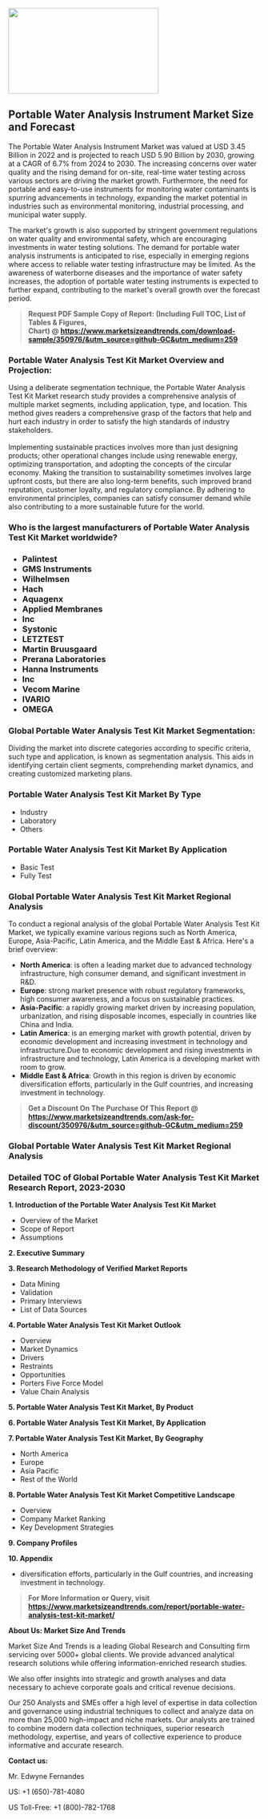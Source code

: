 <p><img class="alignnone size-medium wp-image-20088" src="https://ffe5etoiles.com/wp-content/uploads/2024/12/MST1-300x171.png" alt="" width="300" height="171" /></p><h2>Portable Water Analysis Instrument Market Size and Forecast</h2><p>The Portable Water Analysis Instrument Market was valued at USD 3.45 Billion in 2022 and is projected to reach USD 5.90 Billion by 2030, growing at a CAGR of 6.7% from 2024 to 2030. The increasing concerns over water quality and the rising demand for on-site, real-time water testing across various sectors are driving the market growth. Furthermore, the need for portable and easy-to-use instruments for monitoring water contaminants is spurring advancements in technology, expanding the market potential in industries such as environmental monitoring, industrial processing, and municipal water supply.</p><p>The market's growth is also supported by stringent government regulations on water quality and environmental safety, which are encouraging investments in water testing solutions. The demand for portable water analysis instruments is anticipated to rise, especially in emerging regions where access to reliable water testing infrastructure may be limited. As the awareness of waterborne diseases and the importance of water safety increases, the adoption of portable water testing instruments is expected to further expand, contributing to the market's overall growth over the forecast period.</p></p><blockquote id="" class=""><strong>Request PDF Sample Copy of Report: (Including Full TOC, List of Tables &amp; Figures, Chart)&nbsp;@&nbsp;<strong><a href="https://www.marketsizeandtrends.com/download-sample/350976/&utm_source=github-GC&utm_medium=259" target="_blank">https://www.marketsizeandtrends.com/download-sample/350976/&utm_source=github-GC&utm_medium=259</a></strong></strong></blockquote><h3 id="" class="">Portable Water Analysis Test Kit Market&nbsp;Overview and Projection:</h3><p id="" class="">Using a deliberate segmentation technique, the Portable Water Analysis Test Kit Market research study provides a comprehensive analysis of multiple market segments, including application, type, and location. This method gives readers a comprehensive grasp of the factors that help and hurt each industry in order to satisfy the high standards of industry stakeholders. <br /> <br />Implementing sustainable practices involves more than just designing products; other operational changes include using renewable energy, optimizing transportation, and adopting the concepts of the circular economy. Making the transition to sustainability sometimes involves large upfront costs, but there are also long-term benefits, such improved brand reputation, customer loyalty, and regulatory compliance. By adhering to environmental principles, companies can satisfy consumer demand while also contributing to a more sustainable future for the world.</p><h3 id="" class="">Who is the largest manufacturers of&nbsp;Portable Water Analysis Test Kit Market worldwide?</h3><h3 class=""><p><ul><li>Palintest </li><li> GMS Instruments </li><li> Wilhelmsen </li><li> Hach </li><li> Aquagenx </li><li> Applied Membranes </li><li> Inc </li><li> Systonic </li><li> LETZTEST </li><li> Martin Bruusgaard </li><li> Prerana Laboratories </li><li> Hanna Instruments </li><li> Inc </li><li> Vecom Marine </li><li> IVARIO </li><li> OMEGA</li></ul></p></h3><h3 id="" class="">Global&nbsp;Portable Water Analysis Test Kit Market Segmentation:</h3><p id="" class="">Dividing the market into discrete categories according to specific criteria, such type and application, is known as segmentation analysis. This aids in identifying certain client segments, comprehending market dynamics, and creating customized marketing plans.</p><h3 id="" class="">Portable Water Analysis Test Kit Market&nbsp;By Type</h3><p><p><ul><li>Industry</li><li> Laboratory</li><li> Others</p></li></ul></p></p><h3 id="" class="">Portable Water Analysis Test Kit Market&nbsp;By Application</h3><p class=""><p><ul><li>Basic Test</li><li> Fully Test</li></ul></p></p><h3 id="" class="">Global Portable Water Analysis Test Kit Market Regional Analysis</h3><p id="" class="">To conduct a regional analysis of the global Portable Water Analysis Test Kit Market, we typically examine various regions such as North America, Europe, Asia-Pacific, Latin America, and the Middle East &amp; Africa. Here's a brief overview:</p><ul><li><strong>North America</strong>: is often a leading market due to advanced technology infrastructure, high consumer demand, and significant investment in R&amp;D.</li><li><strong>Europe</strong>: strong market presence with robust regulatory frameworks, high consumer awareness, and a focus on sustainable practices.</li><li><strong>Asia-Pacific</strong>: a rapidly growing market driven by increasing population, urbanization, and rising disposable incomes, especially in countries like China and India.</li><li><strong>Latin America</strong>: is an emerging market with growth potential, driven by economic development and increasing investment in technology and infrastructure.Due to economic development and rising investments in infrastructure and technology, Latin America is a developing market with room to grow.</li><li><strong>Middle East &amp; Africa</strong>: Growth in this region is driven by economic diversification efforts, particularly in the Gulf countries, and increasing investment in technology.</li></ul><blockquote id="" class=""><strong>Get a Discount On The Purchase Of This Report @ <strong><a href="https://www.marketsizeandtrends.com/ask-for-discount/350976/&utm_source=github-GC&utm_medium=259" target="_blank">https://www.marketsizeandtrends.com/ask-for-discount/350976/&utm_source=github-GC&utm_medium=259</a></strong></strong></blockquote><h3 id="" class="">Global Portable Water Analysis Test Kit Market Regional Analysis</h3><h3 id="" class="">Detailed TOC of Global Portable Water Analysis Test Kit Market Research Report, 2023-2030</h3><p id="" class=""><strong>1. Introduction of the Portable Water Analysis Test Kit Market</strong></p><ul><li>Overview of the Market</li><li>Scope of Report</li><li>Assumptions</li></ul><p id="" class=""><strong>2. Executive Summary</strong></p><p id="" class=""><strong>3. Research Methodology of Verified Market Reports</strong></p><ul><li>Data Mining</li><li>Validation</li><li>Primary Interviews</li><li>List of Data Sources</li></ul><p id="" class=""><strong>4. Portable Water Analysis Test Kit Market Outlook</strong></p><ul><li>Overview</li><li>Market Dynamics</li><li>Drivers</li><li>Restraints</li><li>Opportunities</li><li>Porters Five Force Model</li><li>Value Chain Analysis</li></ul><p id="" class=""><strong>5. Portable Water Analysis Test Kit Market, By Product</strong></p><p id="" class=""><strong>6. Portable Water Analysis Test Kit Market, By Application</strong></p><p id="" class=""><strong>7. Portable Water Analysis Test Kit Market, By Geography</strong></p><ul><li>North America</li><li>Europe</li><li>Asia Pacific</li><li>Rest of the World</li></ul><p id="" class=""><strong>8. Portable Water Analysis Test Kit Market Competitive Landscape</strong></p><ul><li>Overview</li><li>Company Market Ranking</li><li>Key Development Strategies</li></ul><p id="" class=""><strong>9. Company Profiles</strong></p><p id="" class=""><strong>10. Appendix</strong></p><ul><li>diversification efforts, particularly in the Gulf countries, and increasing investment in technology.</li></ul><blockquote id="" class=""><strong>For More Information or Query, visit <strong><strong><a href="https://www.marketsizeandtrends.com/report/portable-water-analysis-test-kit-market/" target="_blank">https://www.marketsizeandtrends.com/report/portable-water-analysis-test-kit-market/</a></strong></strong></strong></blockquote><p id="" class=""><strong>About Us: Market Size And Trends</strong></p><p id="" class="">Market Size And Trends is a leading Global Research and Consulting firm servicing over 5000+ global clients. We provide advanced analytical research solutions while offering information-enriched research studies.</p><p id="" class="">We also offer insights into strategic and growth analyses and data necessary to achieve corporate goals and critical revenue decisions.</p><p id="" class="">Our 250 Analysts and SMEs offer a high level of expertise in data collection and governance using industrial techniques to collect and analyze data on more than 25,000 high-impact and niche markets. Our analysts are trained to combine modern data collection techniques, superior research methodology, expertise, and years of collective experience to produce informative and accurate research.</p><p id="" class=""><strong>Contact us:</strong></p><p id="" class="">Mr. Edwyne Fernandes</p><p id="" class="">US: +1 (650)-781-4080</p><p id="" class="">US Toll-Free: +1 (800)-782-1768</p>
